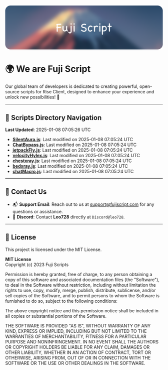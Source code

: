 ![Banner](.github/b.webp)

# 🌍 **We are Fuji Script**

Our global team of developers is dedicated to creating powerful, open-source scripts for Rise Client, designed to enhance your experience and unlock new possibilities! 🌟

---
<!-- SCRIPTS_NAVIGATION_START -->
## 📂 **Scripts Directory Navigation**

**Last Updated**: 2025-01-08 07:05:26 UTC

- **[SilentAura.js](scripts/SilentAura.js)**: Last modified on 2025-01-08 07:05:24 UTC
- **[ChatBypass.js](scripts/ChatBypass.js)**: Last modified on 2025-01-08 07:05:24 UTC
- **[jetpackFly.js](scripts/jetpackFly.js)**: Last modified on 2025-01-08 07:05:24 UTC
- **[velocityHylex.js](scripts/velocityHylex.js)**: Last modified on 2025-01-08 07:05:24 UTC
- **[chestxray.js](scripts/chestxray.js)**: Last modified on 2025-01-08 07:05:24 UTC
- **[bedxray.js](scripts/bedxray.js)**: Last modified on 2025-01-08 07:05:24 UTC
- **[chatMacro.js](scripts/chatMacro.js)**: Last modified on 2025-01-08 07:05:24 UTC

<!-- SCRIPTS_NAVIGATION_END -->

---

## 💬 **Contact Us**  
- 📬 **Support Email**: Reach out to us at [support@fujiscript.com](mailto:support@fujiscript.com) for any questions or assistance.  
- 💬 **Discord**: Contact **Leo728** directly at `Discord@leo728`.

---

## 📜 **License**

This project is licensed under the MIT License.  

**MIT License**  
Copyright (c) 2023 Fuji Scripts  

Permission is hereby granted, free of charge, to any person obtaining a copy of this software and associated documentation files (the "Software"), to deal in the Software without restriction, including without limitation the rights to use, copy, modify, merge, publish, distribute, sublicense, and/or sell copies of the Software, and to permit persons to whom the Software is furnished to do so, subject to the following conditions:  

The above copyright notice and this permission notice shall be included in all copies or substantial portions of the Software.  

THE SOFTWARE IS PROVIDED "AS IS", WITHOUT WARRANTY OF ANY KIND, EXPRESS OR IMPLIED, INCLUDING BUT NOT LIMITED TO THE WARRANTIES OF MERCHANTABILITY, FITNESS FOR A PARTICULAR PURPOSE AND NONINFRINGEMENT. IN NO EVENT SHALL THE AUTHORS OR COPYRIGHT HOLDERS BE LIABLE FOR ANY CLAIM, DAMAGES OR OTHER LIABILITY, WHETHER IN AN ACTION OF CONTRACT, TORT OR OTHERWISE, ARISING FROM, OUT OF OR IN CONNECTION WITH THE SOFTWARE OR THE USE OR OTHER DEALINGS IN THE SOFTWARE.  
